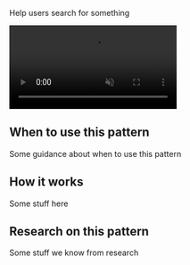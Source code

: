 Help users search for something

<video role="region" aria-label="Search for something example video, this video has no audio." controls muted>
  <source src="/public/videos/search.mp4" type="video/mp4">
</video>

## When to use this pattern

Some guidance about when to use this pattern

## How it works

Some stuff here

## Research on this pattern

Some stuff we know from research